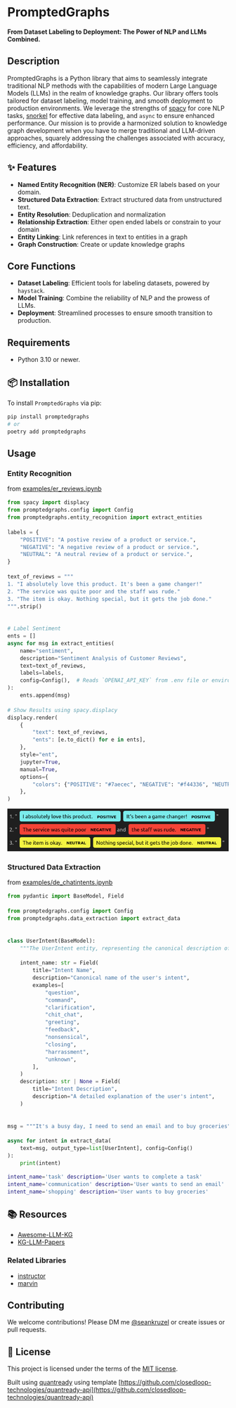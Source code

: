 # PromptedGraphs

**From Dataset Labeling to Deployment: The Power of NLP and LLMs Combined.**

## Description

PromptedGraphs is a Python library that aims to seamlessly integrate traditional NLP methods with the capabilities of modern Large Language Models (LLMs) in the realm of knowledge graphs. Our library offers tools tailored for dataset labeling, model training, and smooth deployment to production environments. We leverage the strengths of [spacy](https://github.com/explosion/spaCy) for core NLP tasks, [snorkel](https://github.com/closedloop-technologies/snorkel) for effective data labeling, and `async` to ensure enhanced performance. Our mission is to provide a harmonized solution to knowledge graph development when you have to merge traditional and LLM-driven approaches, squarely addressing the challenges associated with accuracy, efficiency, and affordability.

## ✨ Features

- **Named Entity Recognition (NER)**: Customize ER labels based on your domain.
- **Structured Data Extraction**: Extract structured data from unstructured text.
- **Entity Resolution**: Deduplication and normalization
- **Relationship Extraction**: Either open ended labels or constrain to your domain
- **Entity Linking**: Link references in text to entities in a graph
- **Graph Construction**: Create or update knowledge graphs

## Core Functions

- **Dataset Labeling**: Efficient tools for labeling datasets, powered by `haystack`.
- **Model Training**: Combine the reliability of NLP and the prowess of LLMs.
- **Deployment**: Streamlined processes to ensure smooth transition to production.

## Requirements

- Python 3.10 or newer.

## 📦 Installation

To install `PromptedGraphs` via pip:

```bash
pip install promptedgraphs
# or
poetry add promptedgraphs
```

## Usage
### Entity Recognition

from [examples/er_reviews.ipynb](https://github.com/closedloop-technologies/PromptedGraphs/blob/main/examples/er_reviews.ipynb)

```python
from spacy import displacy
from promptedgraphs.config import Config
from promptedgraphs.entity_recognition import extract_entities

labels = {
    "POSITIVE": "A postive review of a product or service.",
    "NEGATIVE": "A negative review of a product or service.",
    "NEUTRAL": "A neutral review of a product or service.",
}

text_of_reviews = """
1. "I absolutely love this product. It's been a game changer!"
2. "The service was quite poor and the staff was rude."
3. "The item is okay. Nothing special, but it gets the job done."
""".strip()


# Label Sentiment
ents = []
async for msg in extract_entities(
    name="sentiment",
    description="Sentiment Analysis of Customer Reviews",
    text=text_of_reviews,
    labels=labels,
    config=Config(),  # Reads `OPENAI_API_KEY` from .env file or environment
):
    ents.append(msg)

# Show Results using spacy.displacy
displacy.render(
    {
        "text": text_of_reviews,
        "ents": [e.to_dict() for e in ents],
    },
    style="ent",
    jupyter=True,
    manual=True,
    options={
        "colors": {"POSITIVE": "#7aecec", "NEGATIVE": "#f44336", "NEUTRAL": "#f4f442"}
    },
)
```
![displacy-sentiment-example](./assets/displacy-sentiment-example.png?raw=true)


### Structured Data Extraction

from [examples/de_chatintents.ipynb](https://github.com/closedloop-technologies/PromptedGraphs/blob/main/examples/de_chatintents.ipynb)

```python
from pydantic import BaseModel, Field

from promptedgraphs.config import Config
from promptedgraphs.data_extraction import extract_data


class UserIntent(BaseModel):
    """The UserIntent entity, representing the canonical description of what a user desires to achieve in a given conversation."""

    intent_name: str = Field(
        title="Intent Name",
        description="Canonical name of the user's intent",
        examples=[
            "question",
            "command",
            "clarification",
            "chit_chat",
            "greeting",
            "feedback",
            "nonsensical",
            "closing",
            "harrassment",
            "unknown",
        ],
    )
    description: str | None = Field(
        title="Intent Description",
        description="A detailed explanation of the user's intent",
    )


msg = """It's a busy day, I need to send an email and to buy groceries"""

async for intent in extract_data(
    text=msg, output_type=list[UserIntent], config=Config()
):
    print(intent)
```
```bash
intent_name='task' description='User wants to complete a task'
intent_name='communication' description='User wants to send an email'
intent_name='shopping' description='User wants to buy groceries'
```

## 📚 Resources

  * [Awesome-LLM-KG](https://github.com/RManLuo/Awesome-LLM-KG)
  * [KG-LLM-Papers](https://github.com/zjukg/KG-LLM-Papers)

### Related Libraries
  * [instructor](https://jxnl.github.io/instructor/)
  * [marvin](https://github.com/PrefectHQ/marvin)

## Contributing

We welcome contributions! Please DM me [@seankruzel](https://twitter.com/seankruzel) or create issues or pull requests.

## 📝 License

This project is licensed under the terms of the [MIT license](/LICENSE).

Built using [quantready](https://github.com/closedloop-technologies/quantready) using template [https://github.com/closedloop-technologies/quantready-api](https://github.com/closedloop-technologies/quantready-api)
